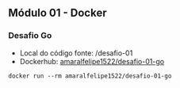 ## Módulo 01 - Docker

### Desafio Go
- Local do código fonte: /desafio-01
- Dockerhub: [amaralfelipe1522/desafio-01-go](https://hub.docker.com/repository/docker/amaralfelipe1522/desafio-01-go)
```
docker run --rm amaralfelipe1522/desafio-01-go
```